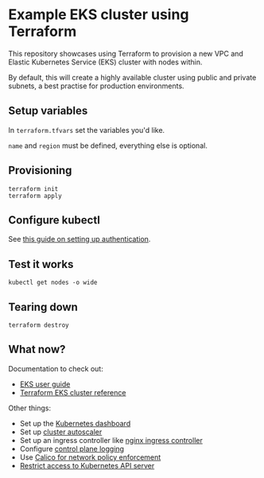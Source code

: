 # Example EKS cluster using Terraform

This repository showcases using Terraform to provision a new VPC and Elastic Kubernetes Service (EKS) cluster with nodes within.

By default, this will create a highly available cluster using public and private subnets, a best practise for production environments.

## Setup variables

In `terraform.tfvars` set the variables you'd like.

`name` and `region` must be defined, everything else is optional.

## Provisioning

```shell
terraform init
terraform apply
```

## Configure kubectl

See [this guide on setting up authentication](https://docs.aws.amazon.com/eks/latest/userguide/managing-auth.html).

## Test it works

```shell
kubectl get nodes -o wide
```

## Tearing down

```shell
terraform destroy
```

## What now?

Documentation to check out:
* [EKS user guide](https://docs.aws.amazon.com/eks/latest/userguide)
* [Terraform EKS cluster reference](https://www.terraform.io/docs/providers/aws/r/eks_cluster.html)

Other things:
* Set up the [Kubernetes dashboard](https://docs.aws.amazon.com/eks/latest/userguide/dashboard-tutorial.html)
* Set up [cluster autoscaler](https://docs.aws.amazon.com/eks/latest/userguide/cluster-autoscaler.html)
* Set up an ingress controller like [nginx ingress controller](https://kubernetes.github.io/ingress-nginx/deploy/#aws)
* Configure [control plane logging](https://docs.aws.amazon.com/eks/latest/userguide/control-plane-logs.html)
* Use [Calico for network policy enforcement](https://docs.aws.amazon.com/eks/latest/userguide/calico.html)
* [Restrict access to Kubernetes API server](https://docs.aws.amazon.com/eks/latest/userguide/cluster-endpoint.html)
